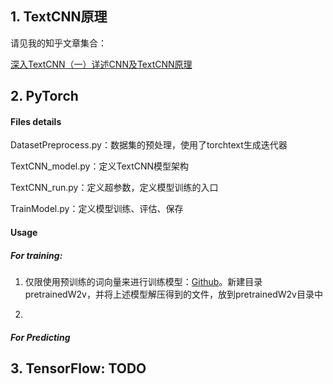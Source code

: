## 1. TextCNN原理
请见我的知乎文章集合：

[深入TextCNN（一）详述CNN及TextCNN原理](https://zhuanlan.zhihu.com/p/77634533)






## 2. PyTorch

#### Files details

DatasetPreprocess.py：数据集的预处理，使用了torchtext生成迭代器

TextCNN_model.py：定义TextCNN模型架构

TextCNN_run.py：定义超参数，定义模型训练的入口

TrainModel.py：定义模型训练、评估、保存

#### Usage

##### For training:

1. 仅限使用预训练的词向量来进行训练模型：[Github](https://github.com/zhanlaoban/NLP_Word2vec_Datasets#100-chinese-word-vectors-%E4%B8%8A%E7%99%BE%E7%A7%8D%E9%A2%84%E8%AE%AD%E7%BB%83%E4%B8%AD%E6%96%87%E8%AF%8D%E5%90%91%E9%87%8F)。新建目录pretrainedW2v，并将上述模型解压得到的文件，放到pretrainedW2v目录中

2. 

##### For Predicting








## 3. TensorFlow: TODO
